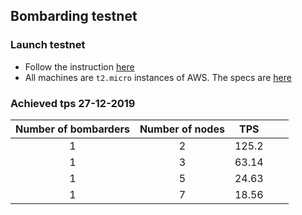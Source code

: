 ## Bombarding testnet

### Launch testnet
  * Follow the instruction [here](../scripts/README.md)
  * All machines are `t2.micro` instances of AWS. The specs are [here](https://aws.amazon.com/ru/ec2/instance-types/t2/)


### Achieved tps 27-12-2019
| Number of bombarders | Number of nodes | TPS   |   |   |
|:--------------------:|:---------------:|:-----:|---|---|
|           1          |        2        | 125.2 |   |   |
|           1          |        3        | 63.14 |   |   |
|           1          |        5        | 24.63 |   |   |
|           1          |        7        |  18.56|   |   |
